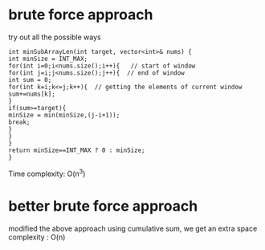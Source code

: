 # brute force approach
try out all the possible ways
```
int minSubArrayLen(int target, vector<int>& nums) {
int minSize = INT_MAX;
for(int i=0;i<nums.size();i++){   // start of window
for(int j=i;j<nums.size();j++){  // end of window
int sum = 0;
for(int k=i;k<=j;k++){  // getting the elements of current window
sum+=nums[k];
}
if(sum>=target){
minSize = min(minSize,(j-i+1));
break;
}
}
}
return minSize==INT_MAX ? 0 : minSize;
}
```
Time complexity: O(n<sup>3</sup>)
​
# better brute force approach
modified the above approach using cumulative sum, we get an extra space complexity : O(n)
